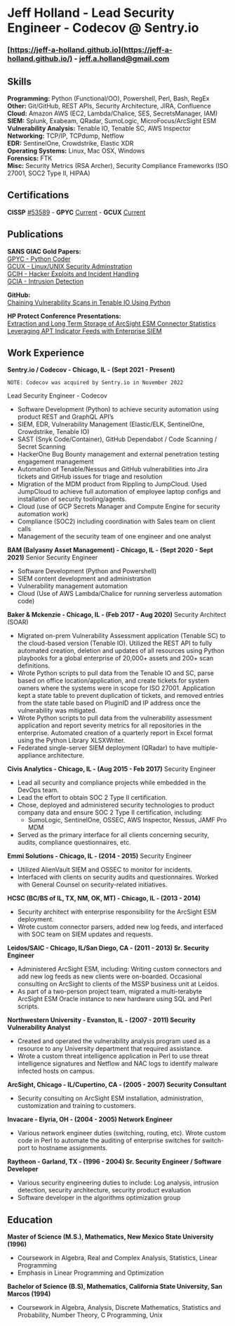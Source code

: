 Jeff Holland - Lead Security Engineer - Codecov @ Sentry.io
================================

### [https://jeff-a-holland.github.io](https://jeff-a-holland.github.io/)  -  jeff.a.holland@gmail.com

Skills
------
**Programming:** Python (Functional/OO), Powershell, Perl, Bash, RegEx <br>
**Other:** Git/GitHub, REST APIs, Security Architecture, JIRA, Confluence <br>
**Cloud:** Amazon AWS (EC2, Lambda/Chalice, SES, SecretsManager, IAM)<br>
**SIEM:** Splunk, Exabeam, QRadar, SumoLogic, MicroFocus/ArcSight ESM<br>
**Vulnerability Analysis:** Tenable IO, Tenable SC, AWS Inspector <br>
**Networking:** TCP/IP, TCPdump, Netflow <br>
**EDR:** SentinelOne, Crowdstrike, Elastic XDR <br>
**Operating Systems:** Linux, Mac OSX, Windows <br>
**Forensics:** FTK <br>
**Misc:** Security Metrics (RSA Archer), Security Compliance Frameworks (ISO 27001, SOC2 Type II, HIPAA) <br>

Certifications
--------------
**CISSP** [#53589](https://www.isc2.org/MemberVerification?LastName=holland&MemberNumber=53589) -
**GPYC** [Current](https://www.giac.org/certified-professional/jeff-holland/100528) -
**GCUX** [Current](https://www.giac.org/certified-professional/jeff-holland/100528) <br>

Publications
------------
**SANS GIAC Gold Papers:**<br>
[GPYC - Python Coder](https://www.sans.org/reading-room/whitepapers/tools/chaining-vulnerability-scans-intenable-io-python-39730)<br>
[GCUX - Linux/UNIX Security Adminstration](https://www.giac.org/paper/gcux/168/audit-gauntlet-55-firewall-running-solaris-26-bind-823-rel/100528) <br>
[GCIH - Hacker Exploits and Incident Handling](https://www.giac.org/paper/gcih/178/cgi-backdoor/100528) <br>
[GCIA - Intrusion Detection](https://www.dropbox.com/s/pfavxreymt3b14r/Jeff_A_Holland_GCIA.pdf?dl=0) <br>

**GitHub:**<br>
[Chaining Vulnerability Scans in Tenable IO Using Python](https://github.com/jeff-a-holland/Chain.py-Tenable-IO-Chained-Scanning-Application/blob/master/documentation/Chaining_Vulnerability_Scans_in_Tenable_IO_Using_Python.md) <br>

**HP Protect Conference Presentations:**<br>
[Extraction and Long Term Storage of ArcSight ESM Connector Statistics](https://www.dropbox.com/s/zpwyyddya847q01/Extraction%20and%20long-term%20storage%20of%20HP%20ArcSight%20ESM%20Connector%20statistics.pdf?dl=0) <br>
[Leveraging APT Indicator Feeds with Enterprise SIEM](https://www.dropbox.com/s/vax7oqhlq4fram7/Leverage_APT_SIEM.pdf?dl=0) <br>

Work Experience
---------------
**Sentry.io / Codecov - Chicago, IL - (Sept 2021 - Present)**

    NOTE: Codecov was acquired by Sentry.io in November 2022
Lead Security Engineer - Codecov
- Software Development (Python) to achieve security automation using product REST and GraphQL API’s
- SIEM, EDR, Vulnerability Management (Elastic/ELK, SentinelOne, Crowdstrike, Tenable IO)
- SAST (Snyk Code/Container), GitHub Dependabot / Code Scanning / Secret Scanning
- HackerOne Bug Bounty management and external penetration testing engagement management
- Automation of Tenable/Nessus and GitHub vulnerabilities into Jira tickets and GitHub issues for triage and resolution
- Migration of the MDM product from Rippling to JumpCloud. Used JumpCloud to achieve full automation of employee laptop configs and installation of security tooling/agents.
- Cloud (use of GCP Secrets Manager and Compute Engine for security automation work)
- Compliance (SOC2) including coordination with Sales team on client calls
- Management of the security team of one engineer and one analyst

**BAM (Balyasny Asset Management) - Chicago, IL - (Sept 2020 - Sept 2021)**
Senior Security Engineer
- Software Development (Python and Powershell)
- SIEM content development and administration
- Vulnerability management automation
- Cloud (Use of AWS Lambda/Chalice for running serverless automation code)

**Baker & Mckenzie - Chicago, IL - (Feb 2017 - Aug 2020)**
Security Architect (SOAR)
- Migrated on-prem Vulnerability Assessment application (Tenable SC) to the cloud-based version (Tenable IO). Utilized the REST API to fully automated creation, deletion and updates of all resources using Python playbooks for a global enterprise of 20,000+ assets and 200+ scan definitions.
- Wrote Python scripts to pull data from the Tenable IO and SC, parse based on office location/application, and create tickets for system owners where the systems were in scope for ISO 27001. Application kept a state table to prevent duplication of tickets, and removed entries from the state table based on PluginID and IP address once the vulnerability was mitigated.
- Wrote Python scripts to pull data from the vulnerability assessment application and report severity metrics for all repositories in the enterprise. Automated creation of a quarterly report in Excel format using the Python Library XLSXWriter.
- Federated single-server SIEM deployment (QRadar) to have multiple-appliance architecture.

**Civis Analytics - Chicago, IL - (Aug 2015 - Feb 2017)**
Security Engineer
- Lead all security and compliance projects while embedded in the DevOps team.
- Lead the effort to obtain SOC 2 Type II certification.
- Chose, deployed and administered security technologies to product company data and ensure SOC 2 Type II certification, including:
   - SumoLogic, SentinelOne, OSSEC, AWS Inspector, Nessus, JAMF Pro MDM
- Served as the primary interface for all clients concerning security, audits, compliance questionnaires, etc.

**Emmi Solutions - Chicago, IL - (2014 - 2015)**
Security Engineer
- Utilized AlienVault SIEM and OSSEC to monitor for incidents.
- Interfaced with clients on security audits and questionnaires.  Worked with General Counsel on security-related initiatives.

**HCSC (BC/BS of IL, TX, NM, OK, MT) - Chicago, IL - (2013 - 2014)**
- Security architect with enterprise responsibility for the ArcSight ESM deployment.
- Wrote custom connector parsers, added new log feeds, and interfaced with SOC team on SIEM updates and requests.

**Leidos/SAIC - Chicago, IL/San Diego, CA - (2011 - 2013) Sr. Security Engineer**
- Administered ArcSight ESM, including: Writing custom connectors and add new log feeds as new clients were on-boarded. Occasional consulting on ArcSight to clients of the MSSP business unit at Leidos.
- As part of a two-person project team, migrated a multi-terabyte ArcSight ESM Oracle instance to new hardware using SQL and Perl scripts.

**Northwestern University - Evanston, IL - (2007 - 2011) Security Vulnerability Analyst**
- Created and operated the vulnerability analysis program used as a resource to any University department that required assistance.
- Wrote a custom threat intelligence application in Perl to use threat intelligence signatures and Netflow and NAC logs to identify malware infected hosts on campus.

**ArcSight, Chicago - IL/Cupertino, CA - (2005 - 2007) Security Consultant**
- Security consulting on ArcSight ESM installation, administration, customization and training to customers.

**Invacare - Elyria, OH - (2004 - 2005) Network Engineer**
- Various network engineer duties (switching, routing, etc).  Wrote custom code in Perl to automate the auditing of enterprise switches for switch-port to hostname assignments.

**Raytheon - Garland, TX - (1996 - 2004) Sr. Security Engineer / Software Developer**
- Various security engineering duties to include: Log analysis, intrusion detection, security architecture, security product evaluation
- Software developer in the algorithms optimization group

Education
---------
**Master of Science (M.S.), Mathematics, New Mexico State University (1996)**
- Coursework in Algebra, Real and Complex Analysis, Statistics, Linear Programming
- Emphasis in Linear Programming and Optimization

**Bachelor of Science (B.S), Mathematics, California State University, San Marcos (1994)**
- Coursework in Algebra, Analysis, Discrete Mathematics, Statistics and Probability, Number Theory, C Programming, Unix
